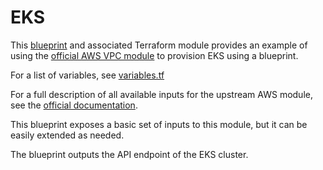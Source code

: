 # EKS

This [blueprint](../eks.yaml) and associated Terraform module provides an example of using the [official AWS VPC module](https://registry.terraform.io/modules/terraform-aws-modules/eks/aws/latest) to provision EKS using a blueprint.

For a list of variables, see [variables.tf](./module/variables.tf)

For a full description of all available inputs for the upstream AWS module, see the [official documentation](https://github.com/terraform-aws-modules/terraform-aws-eks).

This blueprint exposes a basic set of inputs to this module, but it can be easily extended as needed.

The blueprint outputs the API endpoint of the EKS cluster.

